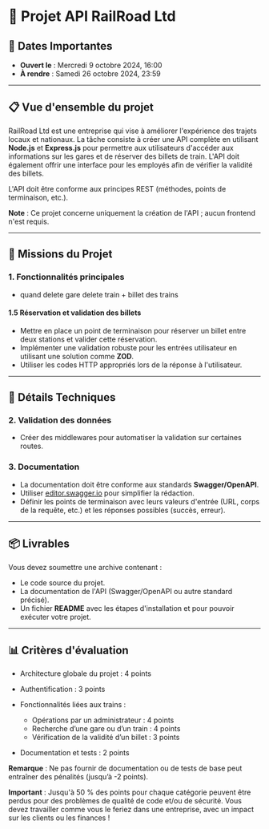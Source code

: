 # 🚆 Projet API RailRoad Ltd

## 📅 Dates Importantes
- **Ouvert le** : Mercredi 9 octobre 2024, 16:00
- **À rendre** : Samedi 26 octobre 2024, 23:59

---

## 📋 Vue d'ensemble du projet

RailRoad Ltd est une entreprise qui vise à améliorer l'expérience des trajets locaux et nationaux. La tâche consiste à créer une API complète en utilisant **Node.js** et **Express.js** pour permettre aux utilisateurs d'accéder aux informations sur les gares et de réserver des billets de train. L'API doit également offrir une interface pour les employés afin de vérifier la validité des billets.

L'API doit être conforme aux principes REST (méthodes, points de terminaison, etc.).

**Note** : Ce projet concerne uniquement la création de l'API ; aucun frontend n'est requis.

-----------------------------------------------------------------------------------------------------------------------------------------------

## 🎯 Missions du Projet

### 1. Fonctionnalités principales

<!-- #### 1.1 Gestion des utilisateurs
- **Fonctionnalités CRUD** (Créer, Lire, Mettre à jour, Supprimer) pour les utilisateurs.
- Les utilisateurs doivent avoir au moins les propriétés suivantes :
  - `id`
  - `email`
  - `pseudo`
  - `mot de passe`
  - `rôle` (user, employee, admin)
- Restrictions : -->
  <!-- - Les utilisateurs normaux ne peuvent pas lire les informations d'autres utilisateurs, mais un employé peut.
  - La création d'un nouvel utilisateur est possible sans être connecté.
  - Chaque utilisateur peut seulement mettre à jour ou supprimer son propre compte (sauf si admin). -->

<!-- #### 1.2 Authentification
- Mettre en place une authentification (utilisation recommandée de JWT).
- Tous les points de terminaison en lecture pour les données de train doivent être accessibles sans authentification.
- Tous les points de terminaison d'écriture (POST, PUT, DELETE) nécessitent une authentification. -->

<!-- #### 1.3 Gestion des trains
- Lister tous les trains avec la possibilité de trier par date, gare de départ, gare d'arrivée, avec une limite par défaut de 10 (modifiable via paramètre).
- Fonctionnalités CRUD pour les trains, avec les propriétés suivantes :
  - `id`
  - `nom`
  - `gare de départ`
  - `gare d'arrivée`
  - `heure de départ`
- Seul un administrateur peut créer, mettre à jour ou supprimer un train. -->

<!-- #### 1.4 Gestion des gares
- Lister toutes les gares et permettre le tri par nom.
- Fonctionnalités CRUD pour les gares, avec les propriétés suivantes :
  - `id`
  - `nom`
  - `heure d'ouverture`
  - `heure de fermeture` -->
  <!-- - `image` (doit être redimensionnée à 200x200 pixels si le téléchargement est trop grand). -->
  - quand delete gare delete train + billet des trains 
<!-- - Seul un administrateur peut créer, mettre à jour ou supprimer une gare (attention lors de la suppression d'une gare, il faut prendre en compte les trains associés). -->

#### 1.5 Réservation et validation des billets
- Mettre en place un point de terminaison pour réserver un billet entre deux stations et valider cette réservation.
- Implémenter une validation robuste pour les entrées utilisateur en utilisant une solution comme **ZOD**.
- Utiliser les codes HTTP appropriés lors de la réponse à l'utilisateur.

-----------------------------------------------------------------------------------------------------------------------------------------------

## 📝 Détails Techniques

<!-- ### 1. Authentification
- Pas besoin d'une solution OAuth complète, juste un moyen de générer un token.
- Utilisation possible de **PassportJS** avec la stratégie **passport-local-mongoose**.
- Pour tester un token JWT, vous pouvez utiliser [jwt.io](https://jwt.io). -->

### 2. Validation des données
<!-- - Utiliser **ZOD** pour la validation des données des utilisateurs. -->
- Créer des middlewares pour automatiser la validation sur certaines routes.

### 3. Documentation
- La documentation doit être conforme aux standards **Swagger/OpenAPI**.
- Utiliser [editor.swagger.io](https://editor.swagger.io) pour simplifier la rédaction.
- Définir les points de terminaison avec leurs valeurs d'entrée (URL, corps de la requête, etc.) et les réponses possibles (succès, erreur).

-----------------------------------------------------------------------------------------------------------------------------------------------

## 📦 Livrables
Vous devez soumettre une archive contenant :
- Le code source du projet.
- La documentation de l'API (Swagger/OpenAPI ou autre standard précisé).
- Un fichier **README** avec les étapes d'installation et pour pouvoir exécuter votre projet.

-----------------------------------------------------------------------------------------------------------------------------------------------

## 📊 Critères d'évaluation
- Architecture globale du projet : 4 points

- Authentification : 3 points

- Fonctionnalités liées aux trains :
  - Opérations par un administrateur : 4 points
  - Recherche d’une gare ou d’un train : 4 points
  - Vérification de la validité d’un billet : 3 points

- Documentation et tests : 2 points

**Remarque** : Ne pas fournir de documentation ou de tests de base peut entraîner des pénalités (jusqu’à -2 points).

**Important** : Jusqu'à 50 % des points pour chaque catégorie peuvent être perdus pour des problèmes de qualité de code et/ou de sécurité. Vous devez travailler comme vous le feriez dans une entreprise, avec un impact sur les clients ou les finances !
